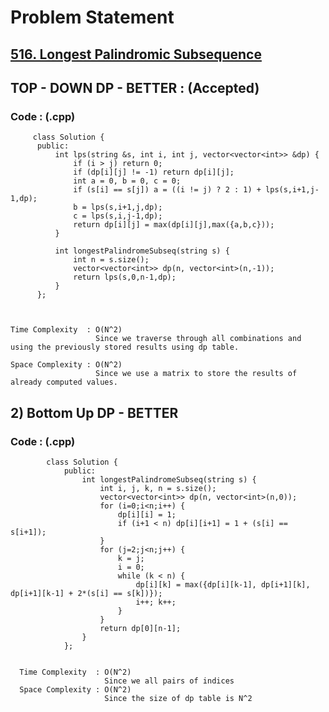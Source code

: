 # Problem Statement

## [516. Longest Palindromic Subsequence](https://leetcode.com/problems/longest-palindromic-subsequence/)


## TOP - DOWN DP - BETTER :  (Accepted)

    
  
        
   ### Code : (.cpp)  
      
         class Solution { 
          public:
              int lps(string &s, int i, int j, vector<vector<int>> &dp) {
                  if (i > j) return 0;
                  if (dp[i][j] != -1) return dp[i][j];
                  int a = 0, b = 0, c = 0;
                  if (s[i] == s[j]) a = ((i != j) ? 2 : 1) + lps(s,i+1,j-1,dp);
                  b = lps(s,i+1,j,dp);
                  c = lps(s,i,j-1,dp);
                  return dp[i][j] = max(dp[i][j],max({a,b,c}));
              }

              int longestPalindromeSubseq(string s) {
                  int n = s.size();
                  vector<vector<int>> dp(n, vector<int>(n,-1));
                  return lps(s,0,n-1,dp);
              }
          };



    Time Complexity  : O(N^2)
                       Since we traverse through all combinations and using the previously stored results using dp table.

    Space Complexity : O(N^2)
                       Since we use a matrix to store the results of already computed values. 
                       
   
   
## 2) Bottom Up DP - BETTER

     
      
      
   ### Code : (.cpp)
    
            
            class Solution {
                public:
                    int longestPalindromeSubseq(string s) {
                        int i, j, k, n = s.size();
                        vector<vector<int>> dp(n, vector<int>(n,0));
                        for (i=0;i<n;i++) {
                            dp[i][i] = 1;
                            if (i+1 < n) dp[i][i+1] = 1 + (s[i] == s[i+1]);
                        }
                        for (j=2;j<n;j++) {
                            k = j;
                            i = 0;
                            while (k < n) {
                                dp[i][k] = max({dp[i][k-1], dp[i+1][k], dp[i+1][k-1] + 2*(s[i] == s[k])});
                                i++; k++;
                            }
                        }
                        return dp[0][n-1];
                    }
                };
 
 
      Time Complexity  : O(N^2) 
                         Since we all pairs of indices
      Space Complexity : O(N^2)
                         Since the size of dp table is N^2
   
  
  
